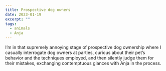 ```yaml
---
title: Prospective dog owners
date: 2023-01-19
excerpt: ""
tags:
  - animals
  - Anja
---
```



I’m in that supremely annoying stage of prospective dog ownership where I casually interrogate dog owners at parties, curious about their pet’s behavior and the techniques employed, and then silently judge them for their mistakes, exchanging contemptuous glances with Anja in the process. 
